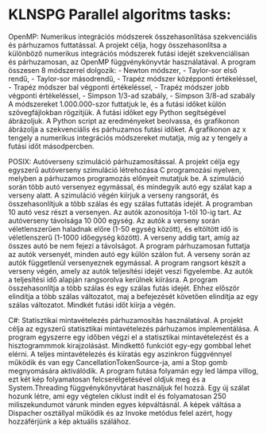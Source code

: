 # KLNSPG Parallel algoritms tasks:
OpenMP: Numerikus integrációs módszerek összehasonlítása szekvenciális és párhuzamos futtatással.
        A projekt célja, hogy összehasonlítsa a különböző numerikus integrációs módszerek futási idejét szekvenciálisan és párhuzamosan, az OpenMP függvénykönyvtár
        használatával. A program összesen 8 módszerrel dolgozik:
        - Newton módszer,
        - Taylor-sor első rendű,
        - Taylor-sor másodrendű,
        - Trapéz módszer középponti értékeléssel,
        - Trapéz módszer bal végponti értékeléssel,
        - Trapéz módszer jobb végponti értékeléssel,
        - Simpson 1/3-ad szabály,
        - Simpson 3/8-ad szabály
        A módszereket 1.000.000-szor futtatjuk le, és a futási időket külön szövegfájlokban rögzítjük. A futási időket egy Python segítségével ábrázoljuk. A Python
        script az eredményeket beolvassa, és grafikonon ábrázolja a szekvenciális és párhuzamos futási időket. A grafikonon az x tengely a numerikus integrációs
        módszereket mutatja, míg az y tengely a futási időt másodpercben.

POSIX: Autóverseny szimuláció párhuzamosítással.
       A projekt célja egy egyszerű autóverseny szimuláció létrehozása C programozási nyelven, melyben a párhuzamos programozás előnyeit mutatjuk be. A szimuláció során
       több autó versenyez egymással, és mindegyik autó egy szálat kap a verseny alatt. A szimuláció végén kiírjuk a verseny rangsorát, és összehasonlítjuk a több szálas
       és egy szálas futtatás idejét. A programban 10 autó vesz részt a versenyen. Az autók azonosítója 1-től 10-ig tart. Az autóverseny távolsága 10 000 egység. Az
       autók a verseny során véletlenszerűen haladnak előre (1-50 egység között), és eltöltött idő is véletlenszerű (1-1000 időegység között). A verseny addig tart, amíg
       az összes autó be nem fejezi a távolságot. A program párhuzamosan futtatja az autók versenyét, minden autó egy külön szálon fut. A verseny során az autók
       függetlenül versenyeznek egymással. A program rangsort készít a verseny végén, amely az autók teljesítési idejét veszi figyelembe. Az autók a teljesítési idő
       alapján rangsorolva kerülnek kiírásra. A program összehasonlítja a több szálas és egy szálas futás idejét. Ehhez először elindítja a több szálas változatot, maj
       a befejezését követően elindítja az egy szálas változatot. Mindkét futási időt kiírja a végén.

C#: Statisztikai mintavételezés párhuzamosítás használatával.
    A projekt célja az egyszerű statisztikai mintavételezés párhuzamos implementálása. A program egyszerre egy időben végzi el a statisztikai mintavételezést és a
    hisztogrammmok kirajzolásást. Mindkettő funkciót egy-egy gombbal lehet elérni. A teljes mintavételezés és kiíratás egy aszinkron függvénnyel működik és van egy
    CancellationTokenSource-ja, ami a Stop gomb megnyomására aktiválódik. A program futása folyamán egy led lámpa villog, ezt két kép folyamatosan felcserélgetésével
    oldjuk meg és a System.Threading függvénykönyvtárat használjuk fel hozzá. Egy új szálat hozunk létre, ami egy végtelen ciklust indít el és folyamatosan 250
    miliszekundumot várunk minden egyes képváltásnál. A képek váltása a Dispacher osztállyal működik és az Invoke metódus felel azért, hogy hozzáférjünk a kép aktuális
    szálához.
